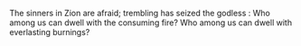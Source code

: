 The sinners in Zion are afraid; trembling has seized the godless : Who among us can dwell with the consuming fire? Who among us can dwell with everlasting burnings?
